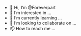 - 👋 Hi, I’m @Foreverpart
- 👀 I’m interested in ...
- 🌱 I’m currently learning ...
- 💞️ I’m looking to collaborate on ...
- 📫 How to reach me ...

<!---
Foreverpart/Foreverpart is a ✨ special ✨ repository because its `README.md` (this file) appears on your GitHub profile.
You can click the Preview link to take a look at your changes.
--->
